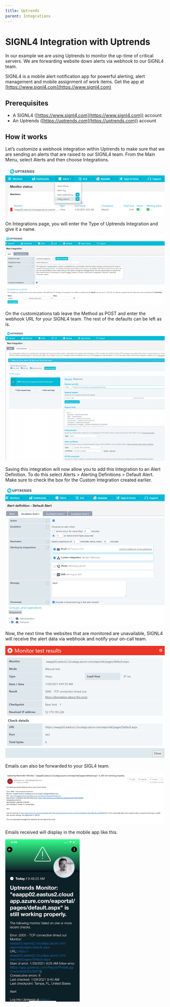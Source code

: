 ```yaml
---
title: Uptrends
parent: Integrations
---
```


# SIGNL4 Integration with Uptrends

In our example we are using Uptrends to monitor the up-time of critical servers.  We are forwarding website down alerts via webhook to our SIGNL4 team.

SIGNL4 is a mobile alert notification app for powerful alerting, alert management and mobile assignment of work items. Get the app at [https://www.signl4.com](https://www.signl4.com)

## Prerequisites
- A SIGNL4 ([https://www.signl4.com](https://www.signl4.com)) account
- An Uptrends ([https://uptrends.com](https://uptrends.com)) account

## How it works

Let’s customize a webhook integration within Uptrends to make sure that we are sending an alerts that are raised to our SIGNL4 team. From the Main Menu, select Alerts and then choose Integrations.

![Integration1](uptrends_integrations1.png)

On Integrations page, you will enter the Type of Uptrends Integration and give it a name.

![Integration2](uptrends_integrations2.png)

On the customizations tab leave the Method as POST and enter the webhook URL for your SIGNL4 team. The rest of the defaults can be left as is.

![Integration3](uptrends_integrations3.png)

Saving this integration will now allow you to add this Integration to an Alert Definition. To do this select Alerts > Alerting Definitions > Default Alert.  Make sure to check the box for the Custom Integration created earlier.

![Integration4](uptrends_integrations4.png)

Now, the next time the websites that are monitored are unavailable, SIGNL4 will receive the alert data via webhook and notify your on-call team.

![Integration5](uptrends_alert.png)

Emails can also be forwarded to your SIGL4 team.

![Email](Uptrends_email.png)

Emails received will display in the mobile app like this.

![SIGNL4 Alert](signl4-uptrends.png)
